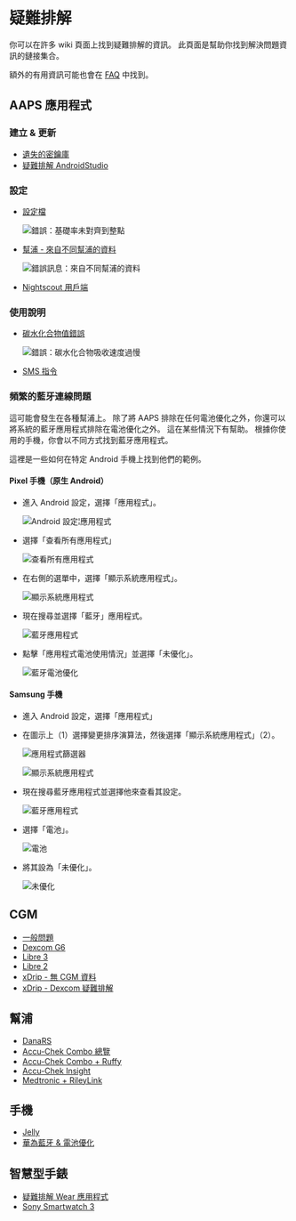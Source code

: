 # 疑難排解

你可以在許多 wiki 頁面上找到疑難排解的資訊。 此頁面是幫助你找到解決問題資訊的鏈接集合。

額外的有用資訊可能也會在 [FAQ](../Getting-Started/FAQ.html) 中找到。

## AAPS 應用程式

### 建立 & 更新

* [遺失的密鑰庫](troubleshooting_androidstudio-lost-keystore)
* [疑難排解 AndroidStudio](../Installing-AndroidAPS/troubleshooting_androidstudio.md)

### 設定
* [設定檔](Profiles-troubleshooting-profile-errors)

  ![錯誤：基礎率未對齊到整點](../images/Screen_DifferentPump.png)

* [幫浦 - 來自不同幫浦的資料](../Installing-AndroidAPS/update3_0.html#failure-message-data-from-different-pump)

  ![錯誤訊息：來自不同幫浦的資料](../images/BasalNotAlignedToHours2.png)

* [Nightscout 用戶端](../Usage/Troubleshooting-NSClient.html)

### 使用說明
* [碳水化合物值錯誤](COB-calculation-detection-of-wrong-cob-values)

   ![錯誤：碳水化合物吸收速度過慢](../images/Calculator_SlowCarbAbsorption.png)

* [SMS 指令](SMS-Commands-troubleshooting)

### 頻繁的藍牙連線問題

這可能會發生在各種幫浦上。 除了將 AAPS 排除在任何電池優化之外，你還可以將系統的藍牙應用程式排除在電池優化之外。 這在某些情況下有幫助。 根據你使用的手機，你會以不同方式找到藍牙應用程式。

這裡是一些如何在特定 Android 手機上找到他們的範例。


#### Pixel 手機（原生 Android）

* 進入 Android 設定，選擇「應用程式」。

  ![Android 設定¦應用程式](../images/troubleshooting/pixel/01_androidsettings.png)

* 選擇「查看所有應用程式」

  ![查看所有應用程式](../images/troubleshooting/pixel/02_apps.png)

* 在右側的選單中，選擇「顯示系統應用程式」。

  ![顯示系統應用程式](../images/troubleshooting/pixel/03_allapps.png)

* 現在搜尋並選擇「藍牙」應用程式。

  ![藍牙應用程式](../images/troubleshooting/pixel/03_bluetooth.png)

* 點擊「應用程式電池使用情況」並選擇「未優化」。

  ![藍牙電池優化](../images/troubleshooting/pixel/04_btunrestricted.png)


#### Samsung 手機

* 進入 Android 設定，選擇「應用程式」

* 在圖示上（1）選擇變更排序演算法，然後選擇「顯示系統應用程式」（2）。

  ![應用程式篩選器](../images/troubleshooting/samsung/Samsung01_Apps.png)

  ![顯示系統應用程式](../images/troubleshooting/samsung/Samsung02_ShowSystemApps.png)

* 現在搜尋藍牙應用程式並選擇他來查看其設定。

  ![藍牙應用程式](../images/troubleshooting/samsung/Samsung03_BtApp.png)

* 選擇「電池」。

  ![電池](../images/troubleshooting/samsung/Samsung04_Battery.png)

* 將其設為「未優化」。

  ![未優化](../images/troubleshooting/samsung/Samsung05_NotOptimized.png)


## CGM

* [一般問題](GeneralCGMRecommendation-troubleshooting)
* [Dexcom G6](DexcomG6-troubleshooting-g6)
* [Libre 3](Libre3-experiences-and-troubleshooting)
* [Libre 2](Libre2-experiences-and-troubleshooting)
* [xDrip - 無 CGM 資料](xdrip-identify-receiver)
* [xDrip - Dexcom 疑難排解](xdrip-troubleshooting-dexcom-g5-g6-and-xdrip)

## 幫浦

* [DanaRS](DanaRS-Insulin-Pump-dana-rs-specific-errors)
* [Accu-Chek Combo 總覽](Accu-Chek-Combo-Tips-for-Basic-usage)
* [Accu-Chek Combo + Ruffy](Accu-Chek-Combo-Pump-why-pairing-with-the-pump-does-not-work-with-the-app-ruffy)
* [Accu-Chek Insight](Accu-Chek-Insight-Pump-insight-specific-errors)
* [Medtronic + RileyLink](MedtronicPump-what-to-do-if-i-loose-connection-to-rileylink-and-or-pump)

## 手機

* [Jelly](../Usage/jelly.md)
* [華為藍牙 & 電池優化](../Usage/huawei.md)

## 智慧型手錶

* [疑難排解 Wear 應用程式](Watchfaces-troubleshooting-the-wear-app)
* [Sony Smartwatch 3](../Usage/SonySW3.md)
